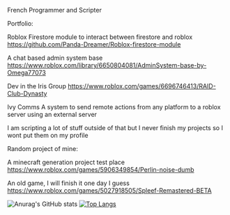 French Programmer and Scripter



Portfolio:

Roblox Firestore module to interact between firestore and roblox
https://github.com/Panda-Dreamer/Roblox-firestore-module

A chat based admin system base
https://www.roblox.com/library/6650804081/AdminSystem-base-by-Omega77073

Dev in the Iris Group
https://www.roblox.com/games/6696746413/RAID-Club-Dynasty

Ivy Comms
A system to send remote actions from any platform to a roblox server using an external server

I am scripting a lot of stuff outside of that but I never finish my projects so I wont put them on my profile

Random project of mine:

A minecraft generation project test place
https://www.roblox.com/games/5906349854/Perlin-noise-dumb 

An old game, I will finish it one day I guess
https://www.roblox.com/games/5027918505/Spleef-Remastered-BETA


![Anurag's GitHub stats](https://github-readme-stats.vercel.app/api?username=Panda-Dreamer&show_icons=true&theme=tokyonight)
[![Top Langs](https://github-readme-stats.vercel.app/api/top-langs/?username=Panda-Dreamer&langs_count=8)](https://github.com/anuraghazra/github-readme-stats&theùe=tokyonight)

